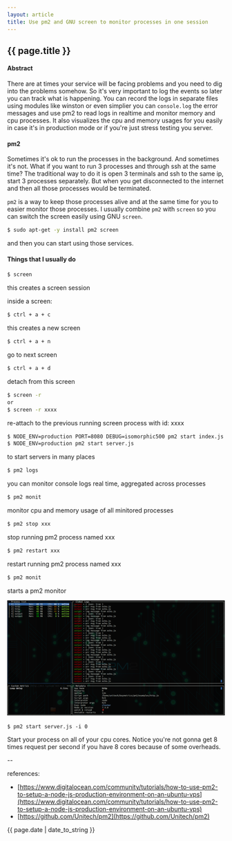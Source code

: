 ```yaml
---
layout: article
title: Use pm2 and GNU screen to monitor processes in one session
---
```

## {{ page.title }}

#### Abstract

There are at times your service will be facing problems and you need to dig into the problems somehow. So it's very important to log the events so later you can track what is happening. You can record the logs in separate files using modules like winston or even simplier you can `console.log` the error messages and use pm2 to read logs in realtime and monitor memory and cpu processes. It also visualizes the cpu and memory usages for you easily in case it's in production mode or if you're just stress testing you server.

#### pm2

Sometimes it's ok to run the processes in the background. And sometimes it's not.  What if you want to run 3 processes and through ssh at the same time?  The traditional way to do it is open 3 terminals and ssh to the same ip, start 3 processes separately.  But when you get disconnected to the internet and then all those processes would be terminated.

`pm2` is a way to keep those processes alive and at the same time for you to easier monitor those processes. I usually combine `pm2` with `screen` so you can switch the screen easily using GNU `screen`.

```bash
$ sudo apt-get -y install pm2 screen
```
and then you can start using those services.


#### Things that I usually do

```bash
$ screen
```

this creates a screen session


inside a screen:

```bash
$ ctrl + a + c
```
this creates a new screen

```bash
$ ctrl + a + n
```
go to next screen

```bash
$ ctrl + a + d
```
detach from this screen

```bash
$ screen -r
or
$ screen -r xxxx
```
re-attach to the previous running screen process with id: xxxx

```bash
$ NODE_ENV=production PORT=8080 DEBUG=isomorphic500 pm2 start index.js
$ NODE_ENV=production pm2 start server.js
```
to start servers in many places

```bash
$ pm2 logs
```
you can monitor console logs real time, aggregated across processes

```bash
$ pm2 monit
```
monitor cpu and memory usage of all minitored processes

```bash
$ pm2 stop xxx
```
stop running pm2 process named xxx

```bash
$ pm2 restart xxx
```
restart running pm2 process named xxx

```bash
$ pm2 monit
```
starts a pm2 monitor

![](https://raw.githubusercontent.com/unitech/pm2/master/pres/pm2-monit.png)

```
$ pm2 start server.js -i 0
```

Start your process on all of your cpu cores. Notice you're not gonna get 8 times request per second if you have 8 cores because of some overheads.

--

references:

* [https://www.digitalocean.com/community/tutorials/how-to-use-pm2-to-setup-a-node-js-production-environment-on-an-ubuntu-vps](https://www.digitalocean.com/community/tutorials/how-to-use-pm2-to-setup-a-node-js-production-environment-on-an-ubuntu-vps)
* [https://github.com/Unitech/pm2](https://github.com/Unitech/pm2)

{{ page.date | date_to_string }}





